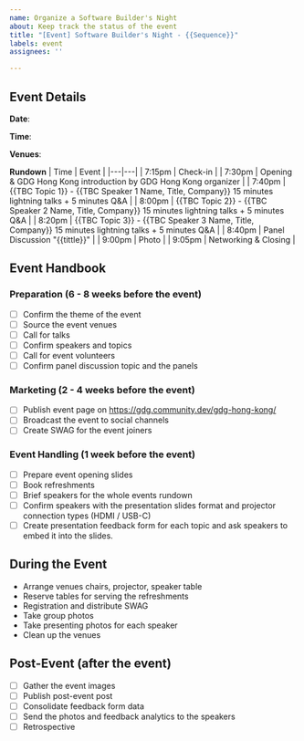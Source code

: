 ```yaml
---
name: Organize a Software Builder's Night
about: Keep track the status of the event
title: "[Event] Software Builder's Night - {{Sequence}}"
labels: event
assignees: ''

---
```


## Event Details
**Date**: 

**Time**: 

**Venues**: 

**Rundown**
| Time | Event |
|---|---|
| 7:15pm | Check-in |
| 7:30pm | Opening & GDG Hong Kong introduction by GDG Hong Kong organizer |
| 7:40pm | {{TBC Topic 1}} - {{TBC Speaker 1 Name, Title, Company}}  15 minutes lightning talks + 5 minutes Q&A |
| 8:00pm | {{TBC Topic 2}} - {{TBC Speaker 2 Name, Title, Company}}  15 minutes lightning talks + 5 minutes Q&A |
| 8:20pm | {{TBC Topic 3}} - {{TBC Speaker 3 Name, Title, Company}}  15 minutes lightning talks + 5 minutes Q&A |
| 8:40pm | Panel Discussion "{{tittle}}" |
| 9:00pm | Photo |
| 9:05pm | Networking & Closing |


## Event Handbook

### Preparation (6 - 8 weeks before the event)
- [ ] Confirm the theme of the event
- [ ] Source the event venues <!-- looking for sponsors -->
- [ ] Call for talks 
- [ ] Confirm speakers and topics
- [ ] Call for event volunteers 
- [ ] Confirm panel discussion topic and the panels

### Marketing (2 - 4 weeks before the event)
- [ ] Publish event page on https://gdg.community.dev/gdg-hong-kong/ 
- [ ] Broadcast the event to social channels
- [ ] Create SWAG for the event joiners

### Event Handling (1 week before the event)
- [ ] Prepare event opening slides
- [ ] Book refreshments
- [ ] Brief speakers for the whole events rundown
- [ ] Confirm speakers with the presentation slides format and projector connection types (HDMI / USB-C)
- [ ] Create presentation feedback form for each topic and ask speakers to embed it into the slides.

## During the Event
- Arrange venues chairs, projector, speaker table
- Reserve tables for serving the refreshments
- Registration and distribute SWAG
- Take group photos
- Take presenting photos for each speaker
- Clean up the venues

## Post-Event (after the event)
- [ ] Gather the event images
- [ ] Publish post-event post 
- [ ] Consolidate feedback form data
- [ ] Send the photos and feedback analytics to the speakers
- [ ] Retrospective
